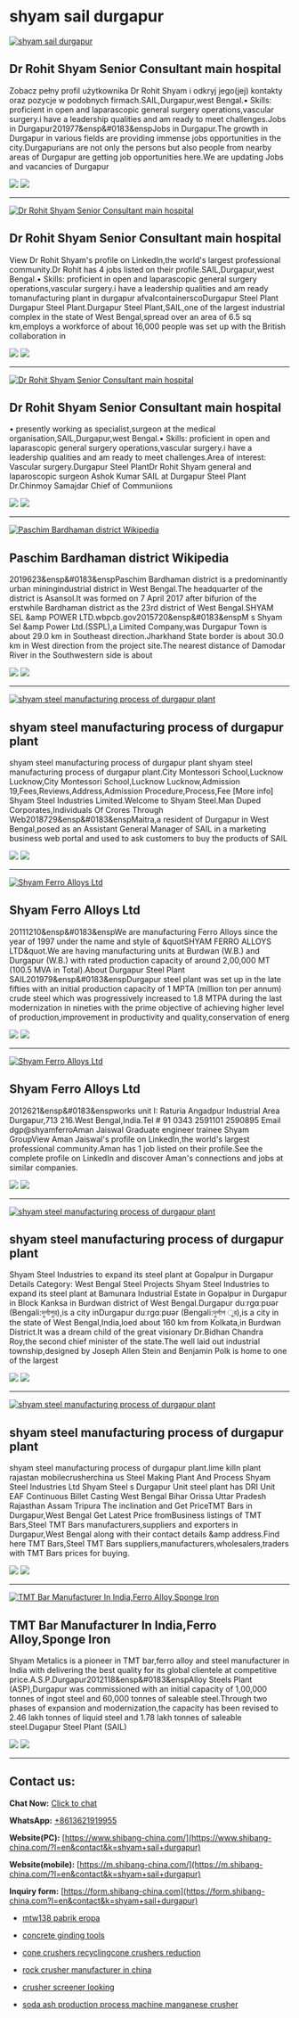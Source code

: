 # shyam sail durgapur

<a href="https://swt.shibang-china.com/?l=en&img&k=shyam+sail+durgapur" target="_blank">![shyam sail durgapur](http://static.shibang-china.com/all-800x300/70.jpg)</a>

## Dr Rohit Shyam Senior Consultant main hospital
Zobacz pełny profil użytkownika Dr Rohit Shyam i odkryj jego(jej) kontakty oraz pozycje w podobnych firmach.SAIL,Durgapur,west Bengal.• Skills: proficient in open and laparascopic general surgery operations,vascular surgery.i have a leadership qualities and am ready to meet challenges.Jobs in Durgapur201977&ensp&#0183&enspJobs in Durgapur.The growth in Durgapur in various fields are providing immense jobs opportunities in the city.Durgapurians are not only the persons but also people from nearby areas of Durgapur are getting job opportunities here.We are updating Jobs and vacancies of Durgapur


<a href="https://whatsapp.shibangsoft.com/WhatsApp.php" target="_blank" title="WhatsApp">![](http://static.shibang-china.com/icon/whatsapp.png)</a> <a href="https://swt.shibang-china.com/?l=en&icon&k=shyam+sail+durgapur" target="_blank">![](http://static.shibang-china.com/icon/chat-en.png)</a>

---

<a href="https://swt.shibang-china.com/?l=en&img&k=shyam+sail+durgapur" target="_blank">![Dr Rohit Shyam Senior Consultant main hospital](http://static.shibang-china.com/all-800x300/1090.jpg)</a>

## Dr Rohit Shyam Senior Consultant main hospital
View Dr Rohit Shyam's profile on LinkedIn,the world's largest professional community.Dr Rohit has 4 jobs listed on their profile.SAIL,Durgapur,west Bengal.• Skills: proficient in open and laparascopic general surgery operations,vascular surgery.i have a leadership qualities and am ready tomanufacturing plant in durgapur afvalcontainerscoDurgapur Steel Plant Durgapur Steel Plant.Durgapur Steel Plant,SAIL,one of the largest industrial complex in the state of West Bengal,spread over an area of 6.5 sq km,employs a workforce of about 16,000 people was set up with the British collaboration in


<a href="https://whatsapp.shibangsoft.com/WhatsApp.php" target="_blank" title="WhatsApp">![](http://static.shibang-china.com/icon/whatsapp.png)</a> <a href="https://swt.shibang-china.com/?l=en&icon&k=shyam+sail+durgapur" target="_blank">![](http://static.shibang-china.com/icon/chat-en.png)</a>

---

<a href="https://swt.shibang-china.com/?l=en&img&k=shyam+sail+durgapur" target="_blank">![Dr Rohit Shyam Senior Consultant main hospital](http://static.shibang-china.com/all-800x300/287.jpg)</a>

## Dr Rohit Shyam Senior Consultant main hospital
• presently working as specialist,surgeon at the medical organisation,SAIL,Durgapur,west Bengal.• Skills: proficient in open and laparascopic general surgery operations,vascular surgery.i have a leadership qualities and am ready to meet challenges.Area of interest: Vascular surgery.Durgapur Steel PlantDr Rohit Shyam general and laparoscopic surgeon Ashok Kumar SAIL at Durgapur Steel Plant Dr.Chinmoy Samajdar Chief of Communiions


<a href="https://whatsapp.shibangsoft.com/WhatsApp.php" target="_blank" title="WhatsApp">![](http://static.shibang-china.com/icon/whatsapp.png)</a> <a href="https://swt.shibang-china.com/?l=en&icon&k=shyam+sail+durgapur" target="_blank">![](http://static.shibang-china.com/icon/chat-en.png)</a>

---

<a href="https://swt.shibang-china.com/?l=en&img&k=shyam+sail+durgapur" target="_blank">![Paschim Bardhaman district Wikipedia](http://static.shibang-china.com/all-800x300/956.jpg)</a>

## Paschim Bardhaman district Wikipedia
2019623&ensp&#0183&enspPaschim Bardhaman district is a predominantly urban miningindustrial district in West Bengal.The headquarter of the district is Asansol.It was formed on 7 April 2017 after bifurion of the erstwhile Bardhaman district as the 23rd district of West Bengal.SHYAM SEL &amp POWER LTD.wbpcb.gov2015720&ensp&#0183&enspM s Shyam Sel &amp Power Ltd.(SSPL),a Limited Company,was Durgapur Town is about 29.0 km in Southeast direction.Jharkhand State border is about 30.0 km in West direction from the project site.The nearest distance of Damodar River in the Southwestern side is about


<a href="https://whatsapp.shibangsoft.com/WhatsApp.php" target="_blank" title="WhatsApp">![](http://static.shibang-china.com/icon/whatsapp.png)</a> <a href="https://swt.shibang-china.com/?l=en&icon&k=shyam+sail+durgapur" target="_blank">![](http://static.shibang-china.com/icon/chat-en.png)</a>

---

<a href="https://swt.shibang-china.com/?l=en&img&k=shyam+sail+durgapur" target="_blank">![shyam steel manufacturing process of durgapur plant](http://static.shibang-china.com/all-800x300/1433.jpg)</a>

## shyam steel manufacturing process of durgapur plant
shyam steel manufacturing process of durgapur plant shyam steel manufacturing process of durgapur plant.City Montessori School,Lucknow Lucknow,City Montessori School,Lucknow Lucknow,Admission 19,Fees,Reviews,Address,Admission Procedure,Process,Fee [More info] Shyam Steel Industries Limited.Welcome to Shyam Steel.Man Duped Corporates,Individuals Of Crores Through Web2018729&ensp&#0183&enspMaitra,a resident of Durgapur in West Bengal,posed as an Assistant General Manager of SAIL in a marketing business web portal and used to ask customers to buy the products of SAIL


<a href="https://whatsapp.shibangsoft.com/WhatsApp.php" target="_blank" title="WhatsApp">![](http://static.shibang-china.com/icon/whatsapp.png)</a> <a href="https://swt.shibang-china.com/?l=en&icon&k=shyam+sail+durgapur" target="_blank">![](http://static.shibang-china.com/icon/chat-en.png)</a>

---

<a href="https://swt.shibang-china.com/?l=en&img&k=shyam+sail+durgapur" target="_blank">![Shyam Ferro Alloys Ltd](http://static.shibang-china.com/all-800x300/567.jpg)</a>

## Shyam Ferro Alloys Ltd
20111210&ensp&#0183&enspWe are manufacturing Ferro Alloys since the year of 1997 under the name and style of &quotSHYAM FERRO ALLOYS LTD&quot.We are having manufacturing units at Burdwan (W.B.) and Durgapur (W.B.) with rated production capacity of around 2,00,000 MT (100.5 MVA in Total).About Durgapur Steel Plant SAIL201979&ensp&#0183&enspDurgapur steel plant was set up in the late fifties with an initial production capacity of 1 MPTA (million ton per annum) crude steel which was progressively increased to 1.8 MTPA during the last modernization in nineties with the prime objective of achieving higher level of production,improvement in productivity and quality,conservation of energ


<a href="https://whatsapp.shibangsoft.com/WhatsApp.php" target="_blank" title="WhatsApp">![](http://static.shibang-china.com/icon/whatsapp.png)</a> <a href="https://swt.shibang-china.com/?l=en&icon&k=shyam+sail+durgapur" target="_blank">![](http://static.shibang-china.com/icon/chat-en.png)</a>

---

<a href="https://swt.shibang-china.com/?l=en&img&k=shyam+sail+durgapur" target="_blank">![Shyam Ferro Alloys Ltd](http://static.shibang-china.com/all-800x300/457.jpg)</a>

## Shyam Ferro Alloys Ltd
2012621&ensp&#0183&enspworks unit I: Raturia Angadpur Industrial Area Durgapur,713 216.West Bengal,India.Tel # 91 0343 2591101 2590895 Email dgp@shyamferroAman Jaiswal Graduate engineer trainee Shyam GroupView Aman Jaiswal's profile on LinkedIn,the world's largest professional community.Aman has 1 job listed on their profile.See the complete profile on LinkedIn and discover Aman's connections and jobs at similar companies.


<a href="https://whatsapp.shibangsoft.com/WhatsApp.php" target="_blank" title="WhatsApp">![](http://static.shibang-china.com/icon/whatsapp.png)</a> <a href="https://swt.shibang-china.com/?l=en&icon&k=shyam+sail+durgapur" target="_blank">![](http://static.shibang-china.com/icon/chat-en.png)</a>

---

<a href="https://swt.shibang-china.com/?l=en&img&k=shyam+sail+durgapur" target="_blank">![shyam steel manufacturing process of durgapur plant](http://static.shibang-china.com/all-800x300/1418.jpg)</a>

## shyam steel manufacturing process of durgapur plant
Shyam Steel Industries to expand its steel plant at Gopalpur in Durgapur Details Category: West Bengal Steel Projects Shyam Steel Industries to expand its steel plant at Bamunara Industrial Estate in Gopalpur in Durgapur in Block Kanksa in Burdwan district of West Bengal.Durgapur duːrɡɑːpʊər (Bengali:দুর্গাপুর),is a city inDurgapur duːrɡɑːpʊər (Bengali:দুর্গাপ ুর),is a city in the state of West Bengal,India,loed about 160 km from Kolkata,in Burdwan District.It was a dream child of the great visionary Dr.Bidhan Chandra Roy,the second chief minister of the state.The well laid out industrial township,designed by Joseph Allen Stein and Benjamin Polk is home to one of the largest


<a href="https://whatsapp.shibangsoft.com/WhatsApp.php" target="_blank" title="WhatsApp">![](http://static.shibang-china.com/icon/whatsapp.png)</a> <a href="https://swt.shibang-china.com/?l=en&icon&k=shyam+sail+durgapur" target="_blank">![](http://static.shibang-china.com/icon/chat-en.png)</a>

---

<a href="https://swt.shibang-china.com/?l=en&img&k=shyam+sail+durgapur" target="_blank">![shyam steel manufacturing process of durgapur plant](http://static.shibang-china.com/all-800x300/524.jpg)</a>

## shyam steel manufacturing process of durgapur plant
shyam steel manufacturing process of durgapur plant.lime killn plant rajastan mobilecrusherchina us Steel Making Plant And Process Shyam Steel Industries Ltd Shyam Steel s Durgapur Unit steel plant has DRI Unit EAF Continuous Billet Casting West Bengal Bihar Orissa Uttar Pradesh Rajasthan Assam Tripura The inclination and Get PriceTMT Bars in Durgapur,West Bengal Get Latest Price fromBusiness listings of TMT Bars,Steel TMT Bars manufacturers,suppliers and exporters in Durgapur,West Bengal along with their contact details &amp address.Find here TMT Bars,Steel TMT Bars suppliers,manufacturers,wholesalers,traders with TMT Bars prices for buying.


<a href="https://whatsapp.shibangsoft.com/WhatsApp.php" target="_blank" title="WhatsApp">![](http://static.shibang-china.com/icon/whatsapp.png)</a> <a href="https://swt.shibang-china.com/?l=en&icon&k=shyam+sail+durgapur" target="_blank">![](http://static.shibang-china.com/icon/chat-en.png)</a>

---

<a href="https://swt.shibang-china.com/?l=en&img&k=shyam+sail+durgapur" target="_blank">![TMT Bar Manufacturer In India,Ferro Alloy,Sponge Iron](http://static.shibang-china.com/all-800x300/417.jpg)</a>

## TMT Bar Manufacturer In India,Ferro Alloy,Sponge Iron
Shyam Metalics is a pioneer in TMT bar,ferro alloy and steel manufacturer in India with delivering the best quality for its global clientele at competitive price.A.S.P.Durgapur2012118&ensp&#0183&enspAlloy Steels Plant (ASP),Durgapur was commissioned with an initial capacity of 1,00,000 tonnes of ingot steel and 60,000 tonnes of saleable steel.Through two phases of expansion and modernization,the capacity has been revised to 2.46 lakh tonnes of liquid steel and 1.78 lakh tonnes of saleable steel.Dugapur Steel Plant (SAIL)


<a href="https://whatsapp.shibangsoft.com/WhatsApp.php" target="_blank" title="WhatsApp">![](http://static.shibang-china.com/icon/whatsapp.png)</a> <a href="https://swt.shibang-china.com/?l=en&icon&k=shyam+sail+durgapur" target="_blank">![](http://static.shibang-china.com/icon/chat-en.png)</a>

---
## Contact us:

**Chat Now:** [Click to chat](https://swt.shibang-china.com?l=en&contact&k=shyam+sail+durgapur)

**WhatsApp:**  [+8613621919955](https://whatsapp.shibangsoft.com/WhatsApp.php)

**Website(PC):** [https://www.shibang-china.com/](https://www.shibang-china.com/?l=en&contact&k=shyam+sail+durgapur)

**Website(mobile):** [https://m.shibang-china.com/](https://m.shibang-china.com/?l=en&contact&k=shyam+sail+durgapur)

**Inquiry form:** [https://form.shibang-china.com](https://form.shibang-china.com?l=en&contact&k=shyam+sail+durgapur)

* [mtw138 pabrik eropa](../123/mtw138%20pabrik%20eropa.md)

* [concrete ginding tools](../114/concrete%20ginding%20tools.md)

* [cone crushers recyclingcone crushers reduction](../114/cone%20crushers%20recyclingcone%20crushers%20reduction.md)

* [rock crusher manufacturer in china](../112/rock%20crusher%20manufacturer%20in%20china.md)

* [crusher screener looking](../114/crusher%20screener%20looking.md)

* [soda ash production process machine manganese crusher](../111/soda%20ash%20production%20process%20machine%20manganese%20crusher.md)